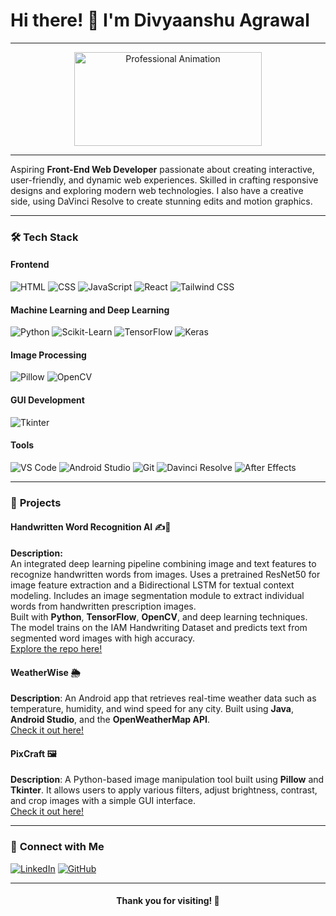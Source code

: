# Hi there! 👋 I'm **Divyaanshu Agrawal**  

---

<div align="center">
  <img src="https://media.giphy.com/media/13HgwGsXF0aiGY/giphy.gif" alt="Professional Animation" width="300" height="150">
</div>

---

Aspiring **Front-End Web Developer** passionate about creating interactive, user-friendly, and dynamic web experiences. Skilled in crafting responsive designs and exploring modern web technologies. I also have a creative side, using DaVinci Resolve to create stunning edits and motion graphics.  

---

### 🛠️ **Tech Stack**

#### **Frontend**
![HTML](https://img.shields.io/badge/HTML-E34F26?style=for-the-badge&logo=html5&logoColor=white)
![CSS](https://img.shields.io/badge/CSS-1572B6?style=for-the-badge&logo=css3&logoColor=white)
![JavaScript](https://img.shields.io/badge/JavaScript-F7DF1E?style=for-the-badge&logo=javascript&logoColor=black)
![React](https://img.shields.io/badge/React-61DAFB?style=for-the-badge&logo=react&logoColor=black)
![Tailwind CSS](https://img.shields.io/badge/Tailwind%20CSS-38B2AC?style=for-the-badge&logo=tailwind-css&logoColor=white)

#### **Machine Learning and Deep Learning**
![Python](https://img.shields.io/badge/Python-3776AB?style=for-the-badge&logo=python&logoColor=white)
![Scikit-Learn](https://img.shields.io/badge/Scikit--Learn-F7931E?style=for-the-badge&logo=scikit-learn&logoColor=white)
![TensorFlow](https://img.shields.io/badge/TensorFlow-FF6F00?style=for-the-badge&logo=tensorflow&logoColor=white)
![Keras](https://img.shields.io/badge/Keras-D00000?style=for-the-badge&logo=keras&logoColor=white)

#### **Image Processing**
![Pillow](https://img.shields.io/badge/Pillow-FFB13D?style=for-the-badge&logo=pillow&logoColor=white)
![OpenCV](https://img.shields.io/badge/OpenCV-5C3EE8?style=for-the-badge&logo=opencv&logoColor=white)

#### **GUI Development**
![Tkinter](https://img.shields.io/badge/Tkinter-5C3EE8?style=for-the-badge&logo=tkinter&logoColor=white)

#### **Tools**
![VS Code](https://img.shields.io/badge/VS%20Code-007ACC?style=for-the-badge&logo=visual-studio-code&logoColor=white)
![Android Studio](https://img.shields.io/badge/Android%20Studio-3DDC84?style=for-the-badge&logo=android-studio&logoColor=white)
![Git](https://img.shields.io/badge/Git-F05032?style=for-the-badge&logo=git&logoColor=white)
![Davinci Resolve](https://img.shields.io/badge/Davinci%20Resolve-FF2D20?style=for-the-badge&logo=davinci-resolve&logoColor=white)
![After Effects](https://img.shields.io/badge/Adobe%20After%20Effects-CF96FD?style=for-the-badge&logo=adobe-after-effects&logoColor=white)

---

### 🌟 **Projects**

#### **Handwritten Word Recognition AI** ✍️🤖  
**Description:**  
An integrated deep learning pipeline combining image and text features to recognize handwritten words from images. Uses a pretrained ResNet50 for image feature extraction and a Bidirectional LSTM for textual context modeling. Includes an image segmentation module to extract individual words from handwritten prescription images.  
Built with **Python**, **TensorFlow**, **OpenCV**, and deep learning techniques.  
The model trains on the IAM Handwriting Dataset and predicts text from segmented word images with high accuracy.  
[Explore the repo here!](https://github.com/DIVYAANSHU-AGRAWAL/Handwritten-Prescription-Text-Recognition-System-)

#### **WeatherWise** 🌦️
**Description**: An Android app that retrieves real-time weather data such as temperature, humidity, and wind speed for any city. Built using **Java**, **Android Studio**, and the **OpenWeatherMap API**.  
[Check it out here!](https://github.com/DIVYAANSHU-AGRAWAL/Weather_App)

#### **PixCraft** 🖼️
**Description**: A Python-based image manipulation tool built using **Pillow** and **Tkinter**. It allows users to apply various filters, adjust brightness, contrast, and crop images with a simple GUI interface.  
[Check it out here!](https://github.com/DIVYAANSHU-AGRAWAL/Image-Manipulation-Project)

---

### 🔗 **Connect with Me**

[![LinkedIn](https://img.shields.io/badge/LinkedIn-0077B5?style=for-the-badge&logo=linkedin&logoColor=white)](https://www.linkedin.com/in/divyaanshu-agrawal/)
[![GitHub](https://img.shields.io/badge/GitHub-181717?style=for-the-badge&logo=github&logoColor=white)](https://github.com/DIVYAANSHU-AGRAWAL)

---

<div align="center">
  <h4>Thank you for visiting! 🚀</h4>
</div>
